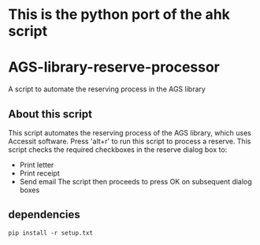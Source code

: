 # This is the python port of the ahk script
# AGS-library-reserve-processor
A script to automate the reserving process in the AGS library

## About this script
This script automates the reserving process of the AGS library, which uses Accessit software.
Press 'alt+r' to run this script to process a reserve.
This script checks the required checkboxes in the reserve dialog box to:
-	Print letter
-	Print receipt
-	Send email
The script then proceeds to press OK on subsequent dialog boxes

## dependencies
```pip install -r setup.txt```
